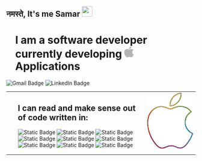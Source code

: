 ## नमस्ते, It's me Samar <img src="https://media.giphy.com/media/hvRJCLFzcasrR4ia7z/giphy.gif" width="28px" height="28px">

<div id="toc">
  <ul style="list-style: none">
    <summary>
      <h1> I am a software developer currently developing <img src="https://github.com/samarchandra/samarchandra/blob/main/Assets/apple_icon_grey.svg" width="25" alt="Apple Logo"/> Applications </h1>
    </summary>
  </ul>
</div>


![Gmail Badge](https://img.shields.io/badge/samarc476%40gmail.com-EA4335?logo=Gmail&logoColor=white&link=mailto:samarc476%40gmail.com)
![LinkedIn Badge](https://img.shields.io/badge/Linkedin-0A66C2?logo=linkedin&logoColor=white&link=https%3A%2F%2Fwww.linkedin.com%2Fin%2Fsamar-chandra-5255651b3%2F)

</p>
<div id="toc">
  
</div>

<table>
  <tr>
    <td valign="top">
      <ul style="list-style: none">
    <summary>
      <h2> I can read and make sense out of code written in: </h2>
      <p>
         <img alt="Static Badge" src="https://img.shields.io/badge/Swift-%23F05138?style=flat-square&logo=Swift&logoColor=white" height="25">
         <img alt="Static Badge" src="https://img.shields.io/badge/-blue?style=flat-square&logo=Swift&logoColor=white&label=SwiftUI&labelColor=blue" height="25">
         <img alt="Static Badge" src="https://img.shields.io/badge/JavaScript-%23F7DF1E?style=flat-square&logo=JavaScript&logoColor=black" height="25">
         <img alt="Static Badge" src="https://img.shields.io/badge/TypeScript-%233178C6?style=flat-square&logo=JavaScript&logoColor=white" height="25">
        <img alt="Static Badge" src="https://img.shields.io/badge/React%20Native-%2361DAFB?style=flat-square&logo=React&logoColor=black" height="25">
        <img alt="Static Badge" src="https://img.shields.io/badge/HTML-%23E34F26?style=flat-square&logo=html5&logoColor=white" height="25">
        <img alt="Static Badge" src="https://img.shields.io/badge/Python-%233776AB?style=flat-square&logo=python&logoColor=white" height="25">
        <img alt="Static Badge" src="https://img.shields.io/badge/C-%23A8B9CC?style=flat-square&logo=c&logoColor=black" height="25">
        <img alt="Static Badge" src="https://img.shields.io/badge/C%2B%2B-%2300599C?style=flat-square&logo=c%2B%2B&logoColor=white" height="25">
      </p>
    </summary>
  </ul>
    </td>
    <td valign="top"><img src = 'https://github.com/samarchandra/samarchandra/blob/main/Assets/apple_nobg.gif' alt = 'AApple Logo'/></td>
  </tr>
</table>
